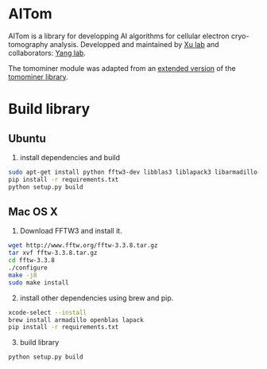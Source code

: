 # AITom

AITom is a library for developping AI algorithms for cellular electron cryo-tomography analysis. Developped and maintained by [Xu lab](https://cs.cmu.edu/~mxu1) and collaborators: [Yang lab](http://www.lcecb.org/index.html). 

The tomominer module was adapted from an [extended version](http://web.cmb.usc.edu/people/alber/Software/mpp/) of the [tomominer library](https://github.com/alberlab/tomominer).

# Build library
## Ubuntu

1. install dependencies and build
```bash
sudo apt-get install python fftw3-dev libblas3 liblapack3 libarmadillo-dev
pip install -r requirements.txt
python setup.py build
```

## Mac OS X

1. Download FFTW3 and install it.

```bash
wget http://www.fftw.org/fftw-3.3.8.tar.gz
tar xvf fftw-3.3.8.tar.gz
cd fftw-3.3.8
./configure
make -j8
sudo make install
```

2. install other dependencies using brew and pip.
```bash
xcode-select --install
brew install armadillo openblas lapack
pip install -r requirements.txt
```

3. build library

```bash
python setup.py build
```

